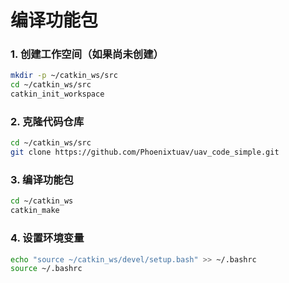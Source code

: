 # 编译功能包

### 1. 创建工作空间（如果尚未创建）

```bash
mkdir -p ~/catkin_ws/src
cd ~/catkin_ws/src
catkin_init_workspace
```

### 2. 克隆代码仓库
```bash
cd ~/catkin_ws/src
git clone https://github.com/Phoenixtuav/uav_code_simple.git
```

### 3. 编译功能包

```bash
cd ~/catkin_ws
catkin_make
```

### 4. 设置环境变量
```bash
echo "source ~/catkin_ws/devel/setup.bash" >> ~/.bashrc
source ~/.bashrc
```

